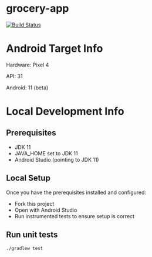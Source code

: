 # grocery-app

[![Build Status](https://github.com/araneforseti/grocery-app/workflows/master-build/badge.svg)](https://github.com/araneforseti/grocery-app/actions?query=workflow%3ABuild+branch%3Amaster)


# Android Target Info

Hardware: Pixel 4

API: 31

Android: 11 (beta)

# Local Development Info

## Prerequisites
- JDK 11
- JAVA_HOME set to JDK 11
- Android Studio (pointing to JDK 11)

## Local Setup

Once you have the prerequisites installed and configured:
- Fork this project
- Open with Android Studio
- Run instrumented tests to ensure setup is correct

## Run unit tests

`./gradlew test`
